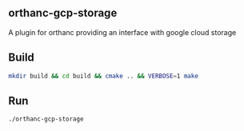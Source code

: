 ## orthanc-gcp-storage
A plugin for orthanc providing an interface with google cloud storage

## Build
```bash
mkdir build && cd build && cmake .. && VERBOSE=1 make
```

## Run
```bash
./orthanc-gcp-storage
```